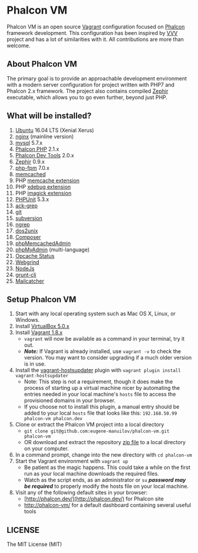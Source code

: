 # Phalcon VM

Phalcon VM is an open source [Vagrant](https://www.vagrantup.com/) configuration focused on [Phalcon](https://phalconphp.com/) framework development. This configuration has been inspired by [VVV](https://raw.githubusercontent.com/Varying-Vagrant-Vagrants/VVV/) project and has a lot of similarities with it. All contributions are more than welcome.

## About Phalcon VM

The primary goal is to provide an approachable development environment with a modern server configuration for project written with PHP7 and Phalcon 2.x framework. The project also contains compiled [Zephir](http://zephir-lang.com/) executable, which allows you to go even further, beyond just PHP.

## What will be installed?

1. [Ubuntu](http://www.ubuntu.com/) 16.04 LTS (Xenial Xerus)
1. [nginx](http://nginx.org/) (mainline version)
1. [mysql](https://www.mysql.com/) 5.7.x
1. [Phalcon PHP](https://phalconphp.com/) 2.1.x
1. [Phalcon Dev Tools](https://docs.phalconphp.com/en/latest/reference/tools.html) 2.0.x
1. [Zephir](http://zephir-lang.com/) 0.9.x
1. [php-fpm](http://php-fpm.org/) 7.0.x
1. [memcached](http://memcached.org/)
1. PHP [memcache extension](https://pecl.php.net/package/memcache)
1. PHP [xdebug extension](https://pecl.php.net/package/xdebug/)
1. PHP [imagick extension](https://pecl.php.net/package/imagick/)
1. [PHPUnit](https://phpunit.de/) 5.3.x
1. [ack-grep](http://beyondgrep.com/)
1. [git](http://git-scm.com/)
1. [subversion](https://subversion.apache.org/)
1. [ngrep](http://ngrep.sourceforge.net/usage.html)
1. [dos2unix](http://dos2unix.sourceforge.net/)
1. [Composer](https://github.com/composer/composer)
1. [phpMemcachedAdmin](https://code.google.com/p/phpmemcacheadmin/)
1. [phpMyAdmin](http://www.phpmyadmin.net/) (multi-language)
1. [Opcache Status](https://github.com/rlerdorf/opcache-status)
1. [Webgrind](https://github.com/jokkedk/webgrind)
1. [NodeJs](https://nodejs.org/)
1. [grunt-cli](https://github.com/gruntjs/grunt-cli)
1. [Mailcatcher](http://mailcatcher.me/)

## Setup Phalcon VM

1. Start with any local operating system such as Mac OS X, Linux, or Windows.
1. Install [VirtualBox 5.0.x](https://www.virtualbox.org/wiki/Downloads)
1. Install [Vagrant 1.8.x](https://www.vagrantup.com/downloads.html)
    * `vagrant` will now be available as a command in your terminal, try it out.
    * ***Note:*** If Vagrant is already installed, use `vagrant -v` to check the version. You may want to consider upgrading if a much older version is in use.
1. Install the [vagrant-hostsupdater](https://github.com/cogitatio/vagrant-hostsupdater) plugin with `vagrant plugin install vagrant-hostsupdater`
    * Note: This step is not a requirement, though it does make the process of starting up a virtual machine nicer by automating the entries needed in your local machine's `hosts` file to access the provisioned domains in your browser.
    * If you choose not to install this plugin, a manual entry should be added to your local `hosts` file that looks like this: `192.168.50.99  phalcon-vm phalcon.dev`
1. Clone or extract the Phalcon VM project into a local directory
    * `git clone git@github.com:eugene-manuilov/phalcon-vm.git phalcon-vm`
    * OR download and extract the repository [zip file](https://github.com/eugene-manuilov/phalcon-vm/archive/master.zip) to a local directory on your computer.
1. In a command prompt, change into the new directory with `cd phalcon-vm`
1. Start the Vagrant environment with `vagrant up`
    * Be patient as the magic happens. This could take a while on the first run as your local machine downloads the required files.
    * Watch as the script ends, as an administrator or `su` ***password may be required*** to properly modify the hosts file on your local machine.
1. Visit any of the following default sites in your browser:
    * [http://phalcon.dev/](http://phalcon.dev/) for Phalcon site
    * [http://phalcon-vm/](http://phalcon-vm/) for a default dashboard containing several useful tools

## LICENSE

The MIT License (MIT)